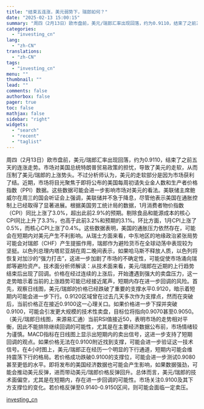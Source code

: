 ```yaml
---
title: "结束五连涨，美元弱势下，瑞郎如何？"
date: "2025-02-13 15:00:15"
summary: "周四（2月13日）欧市盘前，美元/瑞郎汇率出现回落，约为0.9110，结束了之前五天的连涨走势。市场..."
categories:
  - "investing_cn"
lang:
  - "zh-CN"
translations:
  - "zh-CN"
tags:
  - "investing_cn"
menu: ""
thumbnail: ""
lead: ""
comments: false
authorbox: false
pager: true
toc: false
mathjax: false
sidebar: "right"
widgets:
  - "search"
  - "recent"
  - "taglist"
---
```


周四（2月13日）欧市盘前，美元/瑞郎汇率出现回落，约为0.9110，结束了之前五天的连涨走势。市场对美国总统特朗普贸易政策的担忧，导致了美元的走软，从而压制了美元/瑞郎的上涨势头。不过分析师认为，美元的走软部分是因为市场获利了结。近期，市场将目光聚焦于即将公布的美国每周初请失业金人数和生产者价格指数（PPI）数据。这些数据可能会进一步影响市场对美元的看法。美联储主席鲍威尔在周三的国会听证会上强调，美联储并不急于降息，尽管他表示美国在通胀控制上已经取得了显著进展。根据美国劳工统计局的数据，1月消费者物价指数（CPI）同比上涨了3.0%，超出此前2.9%的预期。剔除食品和能源成本的核心CPI同比上升了3.3%，也高于此前3.2%和预期的3.1%。环比方面，1月CPI上涨了0.5%，而核心CPI上涨了0.4%。这些数据表明，美国的通胀压力依然存在，可能会在短期内对美元产生不利影响。从瑞士方面来看，中东地区的地缘政治紧张局势可能会对瑞郎（CHF）产生提振作用，瑞郎作为避险货币在全球动荡中表现较为坚挺。以色列总理内塔尼亚胡在周二晚间表示，如果哈马斯不释放人质，以色列将恢复对加沙的“强力打击”，这进一步加剧了市场的不确定性，可能促使市场涌向瑞郎等避险资产。技术面分析师解读：从技术面来看，美元/瑞郎在近期的上行趋势结束后出现了回调。价格在经过连续的上涨后，开始遭遇到强大的卖盘压力，这一走势暗示着当前的上涨趋势可能已经接近尾声，短期内存在进一步回调的风险。首先，观察日线图，美元/瑞郎的价格已经跌破了重要的支撑水平0.9120，暗示着短期内可能会进一步下行。0.9120区域曾在过去几天多次作为支撑点，然而在突破后，当前价格正在接近0.9100这一心理关口。如果价格进一步下探并突破0.9100，可能会引发更大规模的技术性卖盘，目标位将指向0.9070甚至0.9050。（美元/瑞郎日线图，来源易汇通）当前RSI值接近50，表明市场的走势相对平衡，因此不能排除继续回调的可能性，尤其是在主要经济数据公布前，市场情绪较为谨慎。MACD指标在日线图上显示出短期内的卖出信号，这进一步支持了短期回调的观点。如果价格无法在0.9100附近找到支撑，可能会进一步验证这一技术信号。在4小时图上，美元/瑞郎正在经历一个明显的下行通道，短期内可能会维持震荡下行的格局。若价格成功跌破0.9100的支撑位，可能会进一步测试0.9080甚至更低的水平。即将发布的美国经济数据也可能会产生影响，如果数据强劲，可能会推动美元反弹，进而带动美元/瑞郎价格反弹回升。总体而言，美元/瑞郎的技术面偏空，尤其是在短期内，存在进一步回调的可能性。市场关注0.9100及其下方支撑位的变化。若价格反弹至0.9140-0.9150区间，则可能会面临一定卖压。

[investing_cn](https://cn.investing.com/news/forex-news/article-2669555)
